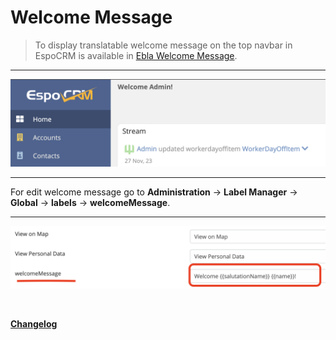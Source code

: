 # Welcome Message <a href="https://www.eblasoft.com.tr/espocrm-extension-page/welcome-user-on-navbar" target="_blank" id="ext-version" data-id="63495a03a32782774"></a>

> To display translatable welcome message on the top navbar in EspoCRM is available
> in [Ebla Welcome Message](https://www.eblasoft.com.tr/espocrm-extension-page/welcome-user-on-navbar).

---

![Welcome Message](../../_static/images/extensions/welcome/welcome.png)

---
For edit welcome message go to **Administration** -> **Label Manager** -> **Global** -> **labels** -> **welcomeMessage**.

---
![Welcome Message](../../_static/images/extensions/welcome/welcome-op.png)

<br>

**<font color=gray> [Changelog](changelog.md) </font>**